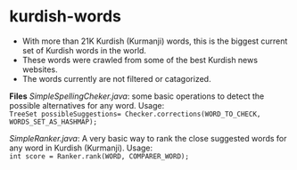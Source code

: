 # kurdish-words

 - With more than 21K Kurdish (Kurmanji) words, this is the biggest
   current set of Kurdish words in the world.  
 - These words were crawled from some of the best Kurdish news websites.  
 - The words currently are not filtered or catagorized.

**Files**
*SimpleSpellingCheker.java*: some basic operations to detect the possible alternatives for any word. Usage: <br>
`TreeSet possibleSuggestions= Checker.corrections(WORD_TO_CHECK, WORDS_SET_AS_HASHMAP);`


*SimpleRanker.java*: A very basic way to rank the close suggested words for any word in Kurdish (Kurmanji). Usage: <br>
`int score = Ranker.rank(WORD, COMPARER_WORD);`
